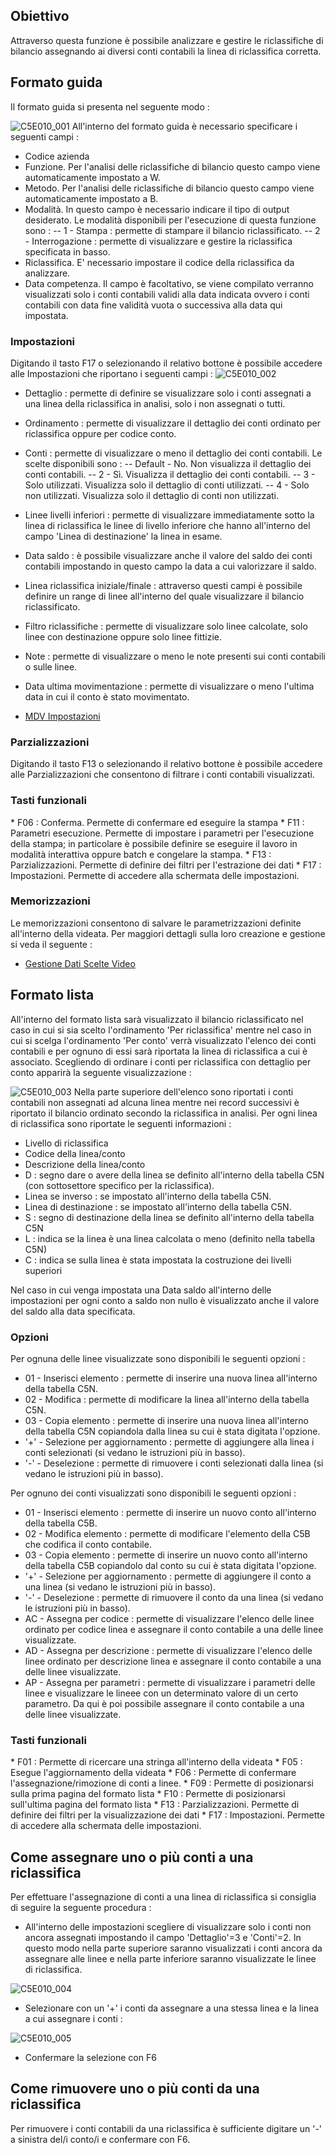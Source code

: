 ## Obiettivo

Attraverso questa funzione è possibile analizzare e gestire le riclassifiche di bilancio assegnando ai diversi conti contabili la linea di riclassifica corretta.

## Formato guida

Il formato guida si presenta nel seguente modo : 

![C5E010_001](http://doc.smeup.com/immagini/MBDOC_OGG-P_C5NOWB0/C5E010_001.png)
All'interno del formato guida è necessario specificare i seguenti campi : 

 - Codice azienda
 - Funzione. Per l'analisi delle riclassifiche di bilancio questo campo viene automaticamente impostato a W.
 - Metodo. Per l'analisi delle riclassifiche di bilancio questo campo viene automaticamente impostato a B.
 - Modalità. In questo campo è necessario indicare il tipo di output desiderato. Le modalità disponibili per l'esecuzione di questa funzione sono : 
 -- 1 - Stampa :  permette di stampare il bilancio riclassificato.
 -- 2 - Interrogazione :  permette di visualizzare e gestire la riclassifica specificata in basso.
- Riclassifica. E' necessario impostare il codice della riclassifica da analizzare.
- Data competenza. Il campo è facoltativo, se viene compilato verranno visualizzati solo i conti contabili validi alla data indicata ovvero i conti contabili con data fine validità vuota o successiva alla data qui impostata.


### Impostazioni
Digitando il tasto F17 o selezionando il relativo bottone è possibile accedere alle Impostazioni che riportano i seguenti campi : 
![C5E010_002](http://doc.smeup.com/immagini/MBDOC_OGG-P_C5NOWB0/C5E010_002.png)
 - Dettaglio :  permette di definire se visualizzare solo i conti assegnati a una linea della riclassifica in analisi, solo i non assegnati o tutti.
 - Ordinamento :  permette di visualizzare il dettaglio dei conti ordinato per riclassifica oppure per codice conto.
 - Conti :  permette di visualizzare o meno il dettaglio dei conti contabili. Le scelte disponibili sono : 
 -- Default - No. Non visualizza il dettaglio dei conti contabili.
 -- 2 - Sì. Visualizza il dettaglio dei conti contabili.
 -- 3 - Solo utilizzati. Visualizza solo il dettaglio di conti utilizzati.
 -- 4 - Solo non utilizzati. Visualizza solo il dettaglio di conti non utilizzati.
 - Linee livelli inferiori :  permette di visualizzare immediatamente sotto la linea di riclassifica le linee di livello inferiore che hanno all'interno del campo 'Linea di destinazione' la linea in esame.
 - Data saldo :  è possibile visualizzare anche il valore del saldo dei conti contabili impostando in questo campo la data a cui valorizzare il saldo.
 - Linea riclassifica iniziale/finale :  attraverso questi campi è possibile definire un range di linee all'interno del quale visualizzare il bilancio riclassificato.
 - Filtro riclassifiche :  permette di visualizzare solo linee calcolate, solo linee con destinazione oppure solo linee fittizie.
 - Note :  permette di visualizzare o meno le note presenti sui conti contabili o sulle linee.
 - Data ultima movimentazione :  permette di visualizzare o meno l'ultima data in cui il conto è stato movimentato.


- [MDV Impostazioni](Sorgenti/DOC_OPE/TA/B£AMO/C5C010_01)

### Parzializzazioni

Digitando il tasto F13 o selezionando il relativo bottone è possibile accedere alle Parzializzazioni che consentono di filtrare i conti contabili visualizzati.


### Tasti funzionali

 \* F06 :  Conferma. Permette di confermare ed eseguire la stampa
 \* F11 :  Parametri esecuzione. Permette di impostare i parametri per l'esecuzione della stampa; in particolare è possibile definire se eseguire il lavoro in modalità interattiva oppure batch e congelare la stampa.
 \* F13 :  Parzializzazioni. Permette di definire dei filtri per l'estrazione dei dati
 \* F17 :  Impostazioni. Permette di accedere alla schermata delle impostazioni.

### Memorizzazioni

Le memorizzazioni consentono di salvare le parametrizzazioni definite all'interno della videata. Per maggiori dettagli sulla loro creazione e gestione si veda il seguente : 

- [Gestione Dati Scelte Video](Sorgenti/OJ/PGM/B£MDV0)


## Formato lista

All'interno del formato lista sarà visualizzato il bilancio riclassificato nel caso in cui si sia scelto l'ordinamento 'Per riclassifica' mentre nel caso in cui si scelga l'ordinamento 'Per conto' verrà visualizzato l'elenco dei conti contabili e per ognuno di essi sarà riportata la linea di riclassifica a cui è associato.
Scegliendo di ordinare i conti per riclassifica con dettaglio per conto apparirà la seguente visualizzazione : 

![C5E010_003](http://doc.smeup.com/immagini/MBDOC_OGG-P_C5NOWB0/C5E010_003.png)
Nella parte superiore dell'elenco sono riportati i conti contabili non assegnati ad alcuna linea mentre nei record successivi è riportato il bilancio ordinato secondo la riclassifica in analisi.
Per ogni linea di riclassifica sono riportate le seguenti informazioni : 

 - Livello di riclassifica
 - Codice della linea/conto
 - Descrizione della linea/conto
 - D :  segno dare o avere della linea se definito all'interno della tabella C5N (con sottosettore specifico per la riclassifica).
 - Linea se inverso :  se impostato all'interno della tabella C5N.
 - Linea di destinazione :  se impostato all'interno della tabella C5N.
 - S :  segno di destinazione della linea se definito all'interno della tabella C5N
 - L :  indica se la linea è una linea calcolata o meno (definito nella tabella C5N)
 - C :  indica se sulla linea è stata impostata la costruzione dei livelli superiori


Nel caso in cui venga impostata una Data saldo all'interno delle impostazioni per ogni conto a saldo non nullo è visualizzato anche il valore del saldo alla data specificata.


### Opzioni

Per ognuna delle linee visualizzate sono disponibili le seguenti opzioni : 


 - 01 - Inserisci elemento :  permette di inserire una nuova linea all'interno della tabella C5N.
 - 02 - Modifica :  permette di modificare la linea all'interno della tabella C5N.
 - 03 - Copia elemento :  permette di inserire una nuova linea all'interno della tabella C5N copiandola dalla linea su cui è stata digitata l'opzione.
- '+' - Selezione per aggiornamento :  permette di aggiungere alla linea i conti selezionati (si vedano le istruzioni più in basso).
- '-' - Deselezione :  permette di rimuovere i conti selezionati dalla linea (si vedano le istruzioni più in basso).


Per ognuno dei conti visualizzati sono disponibili le seguenti opzioni : 


 - 01 - Inserisci elemento :  permette di inserire un nuovo conto all'interno della tabella C5B.
 - 02 - Modifica elemento :  permette di modificare l'elemento della C5B che codifica il conto contabile.
 - 03 - Copia elemento :  permette di inserire un nuovo conto all'interno della tabella C5B copiandolo dal conto su cui è stata digitata l'opzione.
- '+' - Selezione per aggiornamento :  permette di aggiungere il conto a una linea (si vedano le istruzioni più in basso).
- '-' - Deselezione :  permette di rimuovere il conto da una linea (si vedano le istruzioni più in basso).
- AC - Assegna per codice :  permette di visualizzare l'elenco delle linee ordinato per codice linea e assegnare il conto contabile a una delle linee visualizzate.
- AD - Assegna per descrizione :  permette di visualizzare l'elenco delle linee ordinato per descrizione linea e assegnare il conto contabile a una delle linee visualizzate.
- AP - Assegna per parametri :  permette di visualizzare i parametri delle linee e visualizzare le lineee con un determinato valore di un certo parametro. Da qui è poi possibile assegnare il conto contabile a una delle linee visualizzate.

### Tasti funzionali

 \* F01 :  Permette di ricercare una stringa all'interno della videata
 \* F05 :  Esegue l'aggiornamento della videata
 \* F06 :  Permette di confermare l'assegnazione/rimozione di conti a linee.
 \* F09 :  Permette di posizionarsi sulla prima pagina del formato lista
 \* F10 :  Permette di posizionarsi sull'ultima pagina del formato lista
 \* F13 :  Parzializzazioni. Permette di definire dei filtri per la visualizzazione dei dati
 \* F17 :  Impostazioni. Permette di accedere alla schermata delle impostazioni.

## Come assegnare uno o più conti a una riclassifica

Per effettuare l'assegnazione di conti a una linea di riclassifica si consiglia di seguire la seguente procedura : 

- All'interno delle impostazioni scegliere di visualizzare solo i conti non ancora assegnati impostando il campo 'Dettaglio'=3 e 'Conti'=2. In questo modo nella parte superiore saranno visualizzati i conti ancora da assegnare alle linee e nella parte inferiore saranno visualizzate le linee di riclassifica.

![C5E010_004](http://doc.smeup.com/immagini/MBDOC_OGG-P_C5NOWB0/C5E010_004.png)
- Selezionare con un '+' i conti da assegnare a una stessa linea e la linea a cui assegnare i conti : 

![C5E010_005](http://doc.smeup.com/immagini/MBDOC_OGG-P_C5NOWB0/C5E010_005.png)
- Confermare la selezione con F6


## Come rimuovere  uno o più conti da una riclassifica

Per rimuovere i conti contabili da una riclassifica è sufficiente digitare un '-' a sinistra del/i conto/i e confermare con F6.




